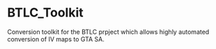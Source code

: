 # BTLC_Toolkit

Conversion toolkit for the BTLC prpject which allows 
highly automated conversion of IV maps to GTA SA.

